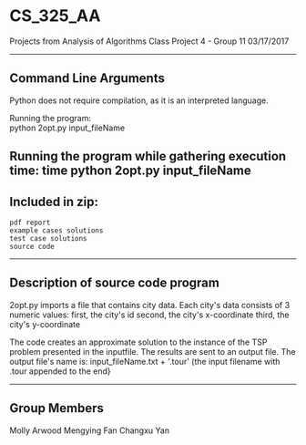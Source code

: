 # CS_325_AA
Projects from Analysis of Algorithms Class
Project 4 - Group 11  		03/17/2017

-----------------------------
Command Line Arguments
-----------------------------
Python does not require compilation, as it is 
an interpreted language. 


Running the program:  
	python   2opt.py   input_fileName

Running the program while gathering execution time:
	time  python   2opt.py   input_fileName
----------------------------
Included in zip:
----------------------------
	pdf report
	example cases solutions
	test case solutions
	source code

-----------------------------------
Description of source code program
-----------------------------------
2opt.py imports a file that contains city data.
Each city's data consists of 3 numeric values:
	first, the city's id
	second, the city's x-coordinate
	third, the city's y-coordinate

The code creates an approximate solution to the
instance of the TSP problem presented in the 
inputfile. The results are sent to an output
file. The output file's name is:
	input_fileName.txt + '.tour'
	(the input filename with .tour appended
	to the end}

-----------------------------
Group Members
-----------------------------
Molly Arwood 
Mengying Fan 
Changxu Yan
